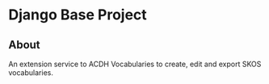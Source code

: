 # Django Base Project

## About

An extension service to ACDH Vocabularies to create, edit and export SKOS vocabularies.